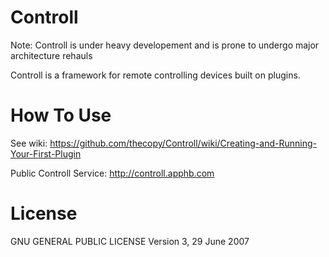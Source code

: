Controll
========
Note: Controll is under heavy developement and is prone to undergo major architecture rehauls

Controll is a framework for remote controlling devices built on plugins.

How To Use
========
See wiki:
https://github.com/thecopy/Controll/wiki/Creating-and-Running-Your-First-Plugin

Public Controll Service:
http://controll.apphb.com

License
========
GNU GENERAL PUBLIC LICENSE
Version 3, 29 June 2007
